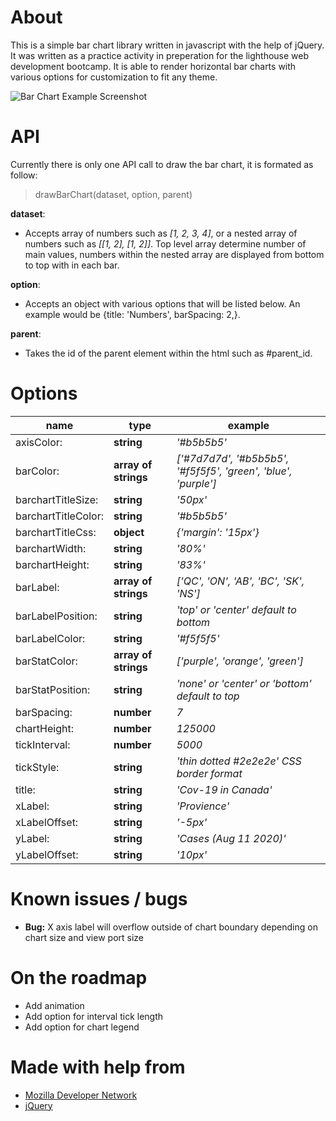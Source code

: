 # About

This is a simple bar chart library written in javascript with the help of jQuery. It was written as a practice activity in preperation for the lighthouse web development bootcamp. It is able to render horizontal bar charts with various options for customization to fit any theme.

![Bar Chart Example Screenshot](https://i.imgur.com/xvVc2ra.png)

# API
Currently there is only one API call to draw the bar chart, it is formated as follow:
> drawBarChart(dataset, option, parent)

**dataset**: 
* Accepts array of numbers such as *[1, 2, 3, 4]*, or a nested array of numbers such as *[[1, 2], [1, 2]]*. Top level array determine number of main values, numbers within the nested array are displayed from bottom to top with in each bar.

**option**: 
* Accepts an object with various options that will be listed below. An example would be {title: 'Numbers', barSpacing: 2,}.

**parent**: 
* Takes the id of the parent element within the html such as #parent_id.

# Options
name | type | example
--- | --- | ---
axisColor:| **string**| *'#b5b5b5'*
barColor:| **array of strings**| *['#7d7d7d', '#b5b5b5', '#f5f5f5', 'green', 'blue', 'purple']*
barchartTitleSize:| **string**| *'50px'*
barchartTitleColor:| **string**| *'#b5b5b5'*
barchartTitleCss:| **object**| *{'margin': '15px'}*
barchartWidth:| **string**| *'80%'*
barchartHeight:| **string**| *'83%'*
barLabel:| **array of strings**| *['QC', 'ON', 'AB', 'BC', 'SK', 'NS']*
barLabelPosition:| **string**| *'top' or 'center' default to bottom*
barLabelColor:| **string**| *'#f5f5f5'*
barStatColor:| **array of strings**| *['purple', 'orange', 'green']*
barStatPosition:| **string**| *'none' or 'center' or 'bottom' default to top*
barSpacing:| **number**| *7*
chartHeight:| **number**| *125000*
tickInterval:| **number**| *5000*
tickStyle:| **string**| *'thin dotted #2e2e2e' CSS border format*
title:| **string**| *'Cov-19 in Canada'*
xLabel:| **string**| *'Provience'*
xLabelOffset:| **string**| *'-5px'*
yLabel:| **string**| *'Cases (Aug 11 2020)'*
yLabelOffset:| **string**| *'10px'*

# Known issues / bugs
* **Bug:** X axis label will overflow outside of chart boundary depending on chart size and view port size

# On the roadmap
* Add animation
* Add option for interval tick length
* Add option for chart legend

# Made with help from
* [Mozilla Developer Network](https://developer.mozilla.org)
* [jQuery](https://jquery.com)
